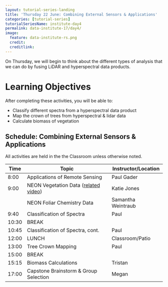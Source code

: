 ```yaml
---
layout: tutorial-series-landing
title: 'Thursday 22 June: Combining External Sensors & Applications'
categories: [tutorial-series]
tutorialSeriesName: institute-day4
permalink: data-institute-17/day4/
image:
  feature: data-institute-rs.png
  credit:
  creditlink:
---
```


On Thursday, we will begin to think about the different types of analysis
that we can do by fusing LiDAR and hyperspectral data products.

<div id="objectives" markdown="1">

# Learning Objectives

After completing these activities, you will be able to:

* Classify different spectra from a hyperspectral data product
* Map the crown of trees from hyperspectral & lidar data
* Calculate biomass of vegetation 


</div>

## Schedule: Combining External Sensors & Applications

All activities are held in the the Classroom unless otherwise noted.

| Time | Topic | Instructor/Location |
|------|-------|------------|
|  8:00 | Applications of Remote Sensing | Paul Gader |
|  9:00 | NEON Vegetation Data (<a href="https://youtu.be/eb1QP9-i_jw" target="_blank">related video</a>) | Katie Jones |
|  		| NEON Foliar Chemistry Data | Samantha Weintraub |
|  9:40 | Classification of Spectra| Paul |
| 10:30 | BREAK| |
| 10:45 | Classification of Spectra, cont.| Paul |
| 12:00 | LUNCH| Classroom/Patio |
| 13:00 | Tree Crown Mapping | Paul |
| 15:00 | BREAK |  |
| 15:15 | Biomass Calculations | Tristan |
| 17:00 | Capstone Brainstorm & Group Selection  | Megan |
